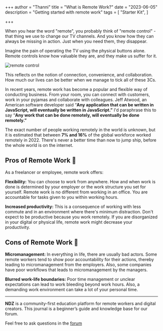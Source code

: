 +++
author = "Thanni"
title = "What is Remote Work?"
date = "2023-06-05"
description = "Getting started with remote work"
tags = [
"Starter Kit",
]

+++<!--more-->

When you hear the word "remote", you probably think of "remote control" - that thing we use to change our TV channels. And you know how they can always be missing in action. Just when you need them, they disappear.

Imagine the pain of operating the TV using the physical buttons alone. Remote controls know how valuable they are, and they make us suffer for it.

![remote control](https://images.unsplash.com/photo-1586081467622-7acbbc73da3f?ixlib=rb-4.0.3&ixid=M3wxMjA3fDB8MHxwaG90by1wYWdlfHx8fGVufDB8fHx8fA%3D%3D&auto=format&fit=crop&w=3270&q=80)

This reflects on the notion of connection, convenience, and collaboration. How much our lives can be better when we manage to tick all of these 3Cs.

In recent years, remote work has become a popular and flexible way of conducting business. From your room, you can connect with customers, work in your pyjamas and collaborate with colleagues. Jeff Atwood, an American software developer said “**Any application that can be written in JavaScript, will eventually be written in JavaScript.”** I'd paraphrase this to say “**Any work that can be done remotely, will eventually be done remotely.”**

The exact number of people working remotely in the world is unknown, but it is estimated that between **7% and 16%** of the global workforce worked remotely in 2022. There's never a better time than now to jump ship, before the whole world is on the internet.

## Pros of Remote Work 🙂

As a freelancer or employee, remote work offers:

**Flexibility:** You can choose to work from anywhere. How and when work is done is determined by your employer or the work structure you set for yourself. Remote work is no different from working in an office. You are accountable for tasks given to you within working hours.

**Increased productivity:** This is a consequence of working with less commute and in an environment where there's minimum distraction. Don't expect to be productive because you work remotely. If you are disorganized in your digital or physical life, remote work might decrease your productivity.

## Cons of Remote Work 🙁

**Micromanagement:** In everything in life, there are usually bad actors. Some remote workers tend to show poor accountability for their actions, thereby leading to micromanagement from the employers. Also, some companies have poor workflows that leads to micromanagement by the managers.

**Blurred work-life boundaries:** Poor time management or unclear expectations can lead to work bleeding beyond work hours. Also, a demanding work environment can take a lot of your personal time.

<hr>

**NDZ** is a community-first education platform for remote workers and digital creators. This journal is a beginner’s guide and knowledge base for our forum.

Feel free to ask questions in the [forum](https://ndz.ng)
